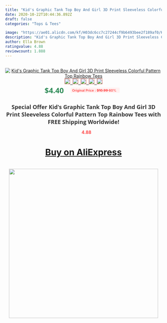 ```yaml
---
title: "Kid's Graphic Tank Top Boy And Girl 3D Print Sleeveless Colorful Pattern Top Rainbow Tees"
date: 2020-10-22T10:44:36.892Z
draft: false
categories: "Tops & Tees"

image: "https://ae01.alicdn.com/kf/H03dc6cc7c27244cf9b6493bee2f189af0/Kid-s-Graphic-Tank-Top-Boy-And-Girl-3D-Print-Sleeveless-Colorful-Pattern-Top-Rainbow-Tees.jpg"
description: "Kid's Graphic Tank Top Boy And Girl 3D Print Sleeveless Colorful Pattern Top Rainbow Tees"
author: Ella Brown
ratingvalue: 4.88
reviewcount: 1.888
---
```

<br>
<div style="text-align: center;">
<a href="https://s.click.aliexpress.com/e/_AVjsF3" target="_blank" rel="nofollow noopener noreferrer"><img alt="Kid's Graphic Tank Top Boy And Girl 3D Print Sleeveless Colorful Pattern Top Rainbow Tees" class="magnifier-image" src="https://ae01.alicdn.com/kf/H03dc6cc7c27244cf9b6493bee2f189af0/Kid-s-Graphic-Tank-Top-Boy-And-Girl-3D-Print-Sleeveless-Colorful-Pattern-Top-Rainbow-Tees.jpg_640x640.jpg">
<br>
<img style="border:1px solid salmon" src="https://ae01.alicdn.com/kf/H03dc6cc7c27244cf9b6493bee2f189af0/Kid-s-Graphic-Tank-Top-Boy-And-Girl-3D-Print-Sleeveless-Colorful-Pattern-Top-Rainbow-Tees.jpg_120x120.jpg">&nbsp;&nbsp;<img style="border:1px solid salmon" src="https://ae01.alicdn.com/kf/Hc4fecd0fc652406b8f27a7b44790f813H/Kid-s-Graphic-Tank-Top-Boy-And-Girl-3D-Print-Sleeveless-Colorful-Pattern-Top-Rainbow-Tees.jpg_120x120.jpg">&nbsp;&nbsp;<img style="border:1px solid salmon" src="_120x120.jpg">&nbsp;&nbsp;<img style="border:1px solid salmon" src="_120x120.jpg">&nbsp;&nbsp;<img style="border:1px solid salmon" src="_120x120.jpg"></a></div><br0>
<div style="text-align: center;"><span style="background-color: white; border: 0px; box-sizing: border-box; color: seagreen; display: inline-block; font-family: &quot;open sans&quot; , &quot;arial&quot; , &quot;helvetica&quot; , sans-serif , &quot;heiti&quot;; font-size: 24px; font-stretch: inherit; font-weight: 700; line-height: inherit; margin: 0px 10px 0px 0px; padding: 0px; vertical-align: middle;">$4.40 </span>
<span style="background: rgb(255 , 241 , 241); border-radius: 3px; border: 0px; box-sizing: border-box; color: #ff4747; display: inline-block; font-family: inherit; font-size: 12px; font-stretch: inherit; font-style: inherit; font-variant: inherit; font-weight: 600; line-height: inherit; margin: 0px; padding: 2px 5px; transform: scale(0.9); vertical-align: middle;">Original Price : <b style="text-decoration: line-through;">$10.99 </b> 60%&nbsp;&nbsp;</span></div>
<h1 style="color: #333333; display: inline-block; font-family: &quot;open sans&quot; , &quot;arial&quot; , &quot;helvetica&quot; , sans-serif , &quot;heiti&quot;; font-size: 18px; font-stretch: inherit; font-weight: 700; text-align: center;">Special Offer Kid's Graphic Tank Top Boy And Girl 3D Print Sleeveless Colorful Pattern Top Rainbow Tees with FREE Shipping Worldwide!</h1>
<div style="color: #ff4747; text-align: center;">
<img src="https://4.bp.blogspot.com/-M0ZcTcb-5uY/XleCXlxnR4I/AAAAAAAAAEc/OrjgMkXV1oMQFaCRZj5HQwOCBcu3w1FegCPcBGAYYCw/s1600/star.png" style="height: 15px;">&nbsp;<b>4.88</b></div>
<div class="button_cont" align="center"><a class="buynow_a" href="https://s.click.aliexpress.com/e/_AVjsF3" target="_blank" rel="nofollow noopener noreferrer"><H1>Buy on AliExpress</H1></a></div><br>
<div class="separator" style="clear: both; text-align: center;">
<img src="https://lh3.googleusercontent.com/-pTy5HemUv9M/XlePHvY0dAI/AAAAAAAAAE4/0nX5iRUoIWY8eMW9Dpxeirr157OZliDIgCLcBGAsYHQ/s1600/badge.gif" width="480">
</div>
